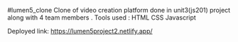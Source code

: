 #lumen5_clone
Clone of video creation platform done in unit3(js201) project along with 4 team members .
Tools used :
HTML
CSS
Javascript

Deployed link:
https://lumen5project2.netlify.app/
